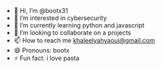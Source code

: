 - 👋 Hi, I’m @bootx31
- 👀 I’m interested in cybersecurity
- 🌱 I’m currently learning python and javascript
- 💞️ I’m looking to collaborate on a projects
- 📫 How to reach me khaleelyahyaoui@gmail.com
- 😄 Pronouns: bootx
- ⚡ Fun fact: i love pasta

<!---
bootx31/bootx31 is a ✨ special ✨ repository because its `README.md` (this file) appears on your GitHub profile.
You can click the Preview link to take a look at your changes.
--->
